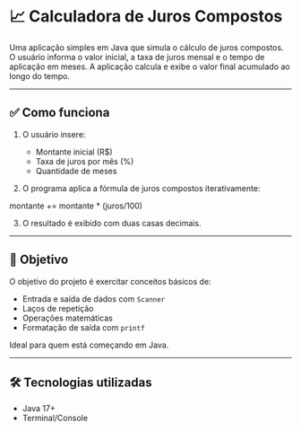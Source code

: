 # 📈 Calculadora de Juros Compostos

Uma aplicação simples em Java que simula o cálculo de juros compostos. O usuário informa o valor inicial, a taxa de juros mensal e o tempo de aplicação em meses. A aplicação calcula e exibe o valor final acumulado ao longo do tempo.

---

## ✅ Como funciona

1. O usuário insere:
   - Montante inicial (R$)
   - Taxa de juros por mês (%)
   - Quantidade de meses

2. O programa aplica a fórmula de juros compostos iterativamente:

montante += montante * (juros/100)

3. O resultado é exibido com duas casas decimais.

---

## 🎯 Objetivo

O objetivo do projeto é exercitar conceitos básicos de:
- Entrada e saída de dados com `Scanner`
- Laços de repetição
- Operações matemáticas
- Formatação de saída com `printf`

Ideal para quem está começando em Java.

---

## 🛠️ Tecnologias utilizadas

- Java 17+
- Terminal/Console
